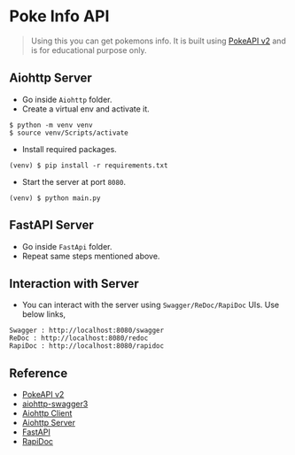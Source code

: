 # Poke Info API

> Using this you can get pokemons info. It is built using [PokeAPI v2](https://pokeapi.co/docs/v2) and is for educational purpose only.

## Aiohttp Server
* Go inside `Aiohttp` folder.
* Create a virtual env and activate it.
```shell
$ python -m venv venv
$ source venv/Scripts/activate
```
* Install required packages.
```shell
(venv) $ pip install -r requirements.txt
```
* Start the server at port `8080`.
```shell
(venv) $ python main.py
```

## FastAPI Server
* Go inside `FastApi` folder.
* Repeat same steps mentioned above.

## Interaction with Server
* You can interact with the server using `Swagger/ReDoc/RapiDoc` UIs. Use below links,
```
Swagger : http://localhost:8080/swagger
ReDoc : http://localhost:8080/redoc
RapiDoc : http://localhost:8080/rapidoc
```

## Reference
* [PokeAPI v2](https://pokeapi.co/docs/v2)
* [aiohttp-swagger3](https://aiohttp-swagger3.readthedocs.io/en/latest/)
* [Aiohttp Client](https://docs.aiohttp.org/en/stable/client.html)
* [Aiohttp Server](https://docs.aiohttp.org/en/stable/web.html)
* [FastAPI](https://fastapi.tiangolo.com/)
* [RapiDoc](https://rapidocweb.com/)